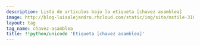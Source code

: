 ```yaml
---
description: Lista de artículos bajo la etiqueta [chavez asamblea]
image: http://blog-luisalejandro.rhcloud.com/static/img/site/mstile-310x310.png
layout: tag
tag_name: chavez-asamblea
title: !!python/unicode 'Etiqueta [chavez asamblea]'
---
```

